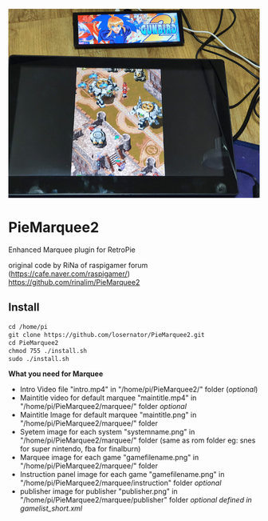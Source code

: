 ![marquee example00](piemarquee00.jpg)


# PieMarquee2
Enhanced Marquee plugin for RetroPie

original code by RiNa of raspigamer forum (https://cafe.naver.com/raspigamer/)<br/>
https://github.com/rinalim/PieMarquee2

## Install
```
cd /home/pi
git clone https://github.com/losernator/PieMarquee2.git
cd PieMarquee2
chmod 755 ./install.sh
sudo ./install.sh
```

**What you need for Marquee** 

  * Intro Video file "intro.mp4" in "/home/pi/PieMarquee2/" folder (*optional*)
  * Maintitle video for default marquee "maintitle.mp4" in "/home/pi/PieMarquee2/marquee/" folder *optional*
  * Maintitle Image for default marquee "maintitle.png" in "/home/pi/PieMarquee2/marquee/" folder
  * Syetem image for each system "systemname.png" in "/home/pi/PieMarquee2/marquee/" folder (same as rom folder eg: snes for super nintendo, fba for finalburn)
  * Marquee image for each game "gamefilename.png" in "/home/pi/PieMarquee2/marquee/" folder
  * Instruction panel image for each game "gamefilename.png" in "/home/pi/PieMarquee2/marquee/instruction" folder *optional*
  * publisher image for publisher "publisher.png" in "/home/pi/PieMarquee2/marquee/publisher" folder *optional defined in gamelist_short.xml* 
  
  

  
  
